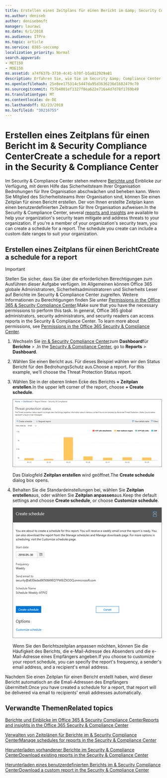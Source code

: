 ```yaml
---
title: Erstellen eines Zeitplans für einen Bericht im &amp; Security Compliance Center
ms.author: deniseb
author: denisebmsft
manager: laurawi
ms.date: 6/1/2018
ms.audience: ITPro
ms.topic: article
ms.service: O365-seccomp
localization_priority: Normal
search.appverid:
- MET150
- MOE150
ms.assetid: a74f637b-3710-4c41-b70f-b5a812929a81
description: Erfahren Sie, wie Sie im Security &amp; Compliance Center einen Zeitplan für einen Bericht einrichten.
ms.openlocfilehash: 25e8ee175314c5447da95d3636236d1682479c70
ms.sourcegitcommit: f57b4001ef1327f0ea622e716a4d7d78f1769b49
ms.translationtype: MT
ms.contentlocale: de-DE
ms.lasthandoff: 02/23/2019
ms.locfileid: "30216755"
---
```

# <a name="create-a-schedule-for-a-report-in-the-security-amp-compliance-center"></a><span data-ttu-id="423cb-103">Erstellen eines Zeitplans für einen Bericht im &amp; Security Compliance Center</span><span class="sxs-lookup"><span data-stu-id="423cb-103">Create a schedule for a report in the Security &amp; Compliance Center</span></span>

<span data-ttu-id="423cb-p101">Im Security &amp; Compliance Center stehen mehrere [Berichte und](reports-and-insights-in-security-and-compliance.md) Einblicke zur Verfügung, mit deren Hilfe das Sicherheitsteam Ihrer Organisation Bedrohungen für Ihre Organisation abschwächen und beheben kann. Wenn Sie Mitglied des Sicherheitsteams Ihrer Organisation sind, können Sie einen Zeitplan für einen Bericht erstellen. Der von Ihnen erstellte Zeitplan kann einen benutzerdefinierten Zeitraum für Ihre Organisation aufweisen.</span><span class="sxs-lookup"><span data-stu-id="423cb-p101">In the Security &amp; Compliance Center, several [reports and insights](reports-and-insights-in-security-and-compliance.md) are available to help your organization's security team mitigate and address threats to your organization. If you're a member of your organization's security team, you can create a schedule for a report. The schedule you create can include a custom date ranges to suit your organization.</span></span> 
  
## <a name="create-a-schedule-for-a-report"></a><span data-ttu-id="423cb-107">Erstellen eines Zeitplans für einen Bericht</span><span class="sxs-lookup"><span data-stu-id="423cb-107">Create a schedule for a report</span></span>

> [!IMPORTANT]
> <span data-ttu-id="423cb-p102">Stellen Sie sicher, dass Sie über die erforderlichen Berechtigungen zum Ausführen dieser Aufgabe verfügen. Im Allgemeinen können Office 365 globale Administratoren, Sicherheitsadministratoren und Sicherheits Leser auf Berichte im Security &amp; Compliance Center zugreifen. Weitere Informationen zu Berechtigungen finden Sie unter [Permissions in the Office 365 &amp; Security Compliance Center](permissions-in-the-security-and-compliance-center.md).</span><span class="sxs-lookup"><span data-stu-id="423cb-p102">Make sure that you have the necessary permissions to perform this task. In general, Office 365 global administrators, security administrators, and security readers can access reports in the Security &amp; Compliance Center. To learn more about permissions, see [Permissions in the Office 365 Security &amp; Compliance Center](permissions-in-the-security-and-compliance-center.md).</span></span>
  
1. <span data-ttu-id="423cb-111">Wechseln Sie [im &amp; Security Compliance Center](https://protection.office.com)zum **Dashboard**für **Berichte** \> .</span><span class="sxs-lookup"><span data-stu-id="423cb-111">In the [Security &amp; Compliance Center](https://protection.office.com), go to **Reports** \> **Dashboard**.</span></span>
    
2. <span data-ttu-id="423cb-p103">Wählen Sie einen Bericht aus. Für dieses Beispiel wählen wir den Status Bericht für den BedrohungsSchutz aus.</span><span class="sxs-lookup"><span data-stu-id="423cb-p103">Choose a report. For this example, we'll choose the Threat Protection Status report.</span></span>
    
3. <span data-ttu-id="423cb-114">Wählen Sie in der oberen linken Ecke des Berichts **+ Zeitplan erstellen**.</span><span class="sxs-lookup"><span data-stu-id="423cb-114">In the upper left corner of the report, choose **+ Create schedule**.</span></span>
    
    ![Sie können einen Zeitplan für Berichte im Security &amp; Compliance Center erstellen.](media/2311327c-14f6-4a17-b604-0c9ff2d485d1.png)
  
    <span data-ttu-id="423cb-116">Das Dialogfeld **Zeitplan erstellen** wird geöffnet.</span><span class="sxs-lookup"><span data-stu-id="423cb-116">The **Create schedule** dialog box opens.</span></span> 
    
4. <span data-ttu-id="423cb-117">Behalten Sie die Standardeinstellungen bei, wählen Sie **Zeitplan erstellen**aus, oder wählen Sie **Zeitplan anpassen**aus.</span><span class="sxs-lookup"><span data-stu-id="423cb-117">Keep the default settings and choose **Create schedule**, or choose **Customize schedule**.</span></span>
    
    ![Sie können die Standardeinstellungen verwenden oder einen Berichtszeitplan anpassen.](media/04fac327-8f73-4711-8319-58c11880fd96.png)
  
    <span data-ttu-id="423cb-119">Wenn Sie den Berichtszeitplan anpassen möchten, können Sie die Häufigkeit des Berichts, die e-Mail-Adresse des Absenders und die e-Mail-Adresse eines Empfängers angeben.</span><span class="sxs-lookup"><span data-stu-id="423cb-119">If you choose to customize your report schedule, you can specify the report's frequency, a sender's email address, and a recipient's email address.</span></span> 
    
<span data-ttu-id="423cb-120">Nachdem Sie einen Zeitplan für einen Bericht erstellt haben, wird dieser Bericht automatisch an die Emali-Adressen des Empfängers übermittelt.</span><span class="sxs-lookup"><span data-stu-id="423cb-120">Once you have created a schedule for a report, that report will be delivered via email to recipients' emali addresses automatically.</span></span> 
  
## <a name="related-topics"></a><span data-ttu-id="423cb-121">Verwandte Themen</span><span class="sxs-lookup"><span data-stu-id="423cb-121">Related topics</span></span>

[<span data-ttu-id="423cb-122">Berichte und Einblicke im Office 365 &amp; Security Compliance Center</span><span class="sxs-lookup"><span data-stu-id="423cb-122">Reports and insights in the Office 365 Security &amp; Compliance Center</span></span>](reports-and-insights-in-security-and-compliance.md)
  
[<span data-ttu-id="423cb-123">Verwalten von Zeitplänen für Berichte im &amp; Security Compliance Center</span><span class="sxs-lookup"><span data-stu-id="423cb-123">Manage schedules for reports in the Security &amp; Compliance Center</span></span>](manage-schedules-for-multiple-reports.md)
  
[<span data-ttu-id="423cb-124">Herunterladen vorhandener Berichte im Security &amp; Compliance Center</span><span class="sxs-lookup"><span data-stu-id="423cb-124">Download existing reports in the Security &amp; Compliance Center</span></span>](download-existing-reports.md)
  
[<span data-ttu-id="423cb-125">Herunterladen eines benutzerdefinierten Berichts im &amp; Security Compliance Center</span><span class="sxs-lookup"><span data-stu-id="423cb-125">Download a custom report in the Security &amp; Compliance Center</span></span>](set-up-and-download-a-custom-report.md)
  

